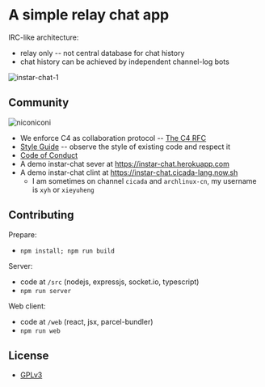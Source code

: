 # A simple relay chat app

IRC-like architecture:
- relay only -- not central database for chat history
- chat history can be achieved by independent channel-log bots

![instar-chat-1](https://github.com/xieyuheng/image-link/raw/master/instar-chat/instar-chat-1.png)

## Community

![niconiconi](https://github.com/xieyuheng/image-link/raw/master/niconiconi/niconiconi.gif)

- We enforce C4 as collaboration protocol -- [The C4 RFC](https://rfc.zeromq.org/spec:42/C4)
- [Style Guide](STYLE-GUIDE.md) -- observe the style of existing code and respect it
- [Code of Conduct](CODE-OF-CONDUCT.md)
- A demo instar-chat sever at https://instar-chat.herokuapp.com
- A demo instar-chat clint at https://instar-chat.cicada-lang.now.sh
  - I am sometimes on channel `cicada` and `archlinux-cn`, my username is `xyh` or `xieyuheng`

## Contributing

Prepare:
- `npm install; npm run build`

Server:
- code at `/src` (nodejs, expressjs, socket.io, typescript)
- `npm run server`

Web client:
- code at `/web` (react, jsx, parcel-bundler)
- `npm run web`

## License

- [GPLv3](LICENSE)
